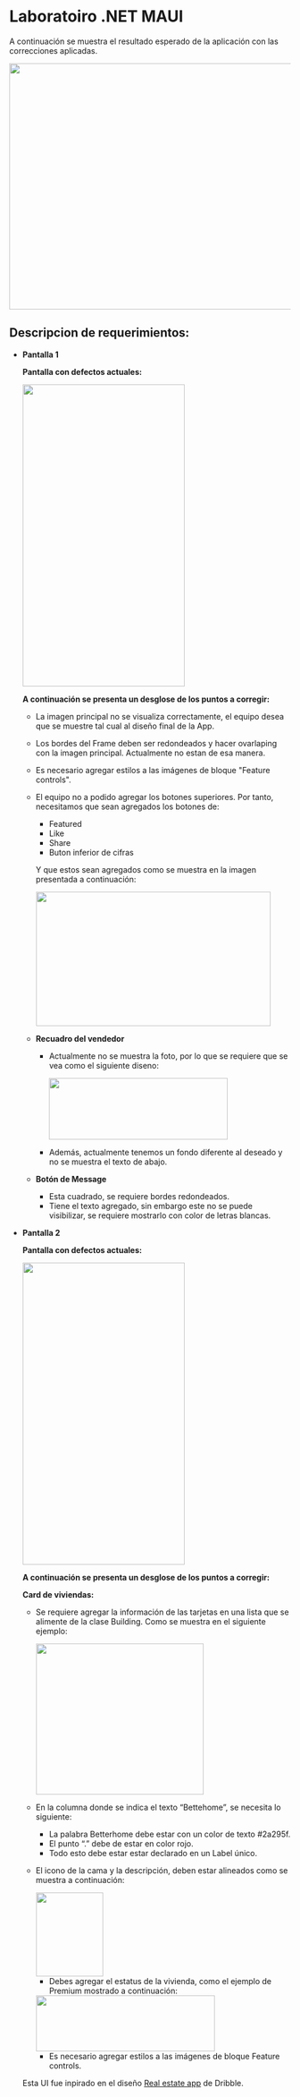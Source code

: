 # **Laboratoiro .NET MAUI**

A continuación se muestra el resultado esperado de la aplicación  con las correcciones aplicadas.

<p>
<img src="https://github.com/platzi/laboratorio-netmaui-ui-reservas-wip/blob/main/Images/RealEstateAppUI.png" height="440" width="520"/>
</p>

## Descripcion de requerimientos:

- **Pantalla 1**
    
    **Pantalla con defectos actuales:**
    
    <img src="https://github.com/platzi/laboratorio-netmaui-ui-reservas-wip/blob/main/Images/Pantalla1.png" height="540" width="290"/>

    **A continuación se presenta un desglose de los puntos a corregir:**
    
    - La imagen principal no se visualiza correctamente, el equipo desea que se muestre tal cual al diseño final de la App.
    - Los bordes del Frame deben ser redondeados y hacer ovarlaping con la imagen principal. Actualmente no estan de esa manera.
    - Es necesario agregar estilos a las imágenes de bloque "Feature controls".
    - El equipo no a podido agregar los botones superiores. Por tanto, necesitamos que sean agregados los botones de:
        - Featured
        - Like
        - Share
        - Buton inferior de cifras
        
        Y que estos sean agregados como se muestra en la imagen presentada a continuación:
        
        <img src="https://github.com/platzi/laboratorio-netmaui-ui-reservas-wip/blob/main/Images/Pantalla1.1.png" height="240" width="420"/>
        
    - **Recuadro del vendedor**
        - Actualmente no se muestra la foto, por lo que se requiere que se vea como el siguiente diseno:
            
          <img src="https://github.com/platzi/laboratorio-netmaui-ui-reservas-wip/blob/main/Images/Pantalla1.2.png" height="110" width="320"/>
            
        - Además, actualmente tenemos un fondo diferente al deseado y no se muestra el texto de abajo.
    - **Botón de Message**
        - Esta cuadrado, se requiere bordes redondeados.
        - Tiene el texto agregado, sin embargo este no se puede visibilizar, se requiere mostrarlo con color de letras blancas.
        
- **Pantalla 2**
    
    **Pantalla con defectos actuales:**
    
    <img src="https://github.com/platzi/laboratorio-netmaui-ui-reservas-wip/blob/main/Images/Pantalla2.png" height="540" width="290"/>
    
    **A continuación se presenta un desglose de los puntos a corregir:**
    
    **Card de viviendas:**
    
    - Se requiere agregar la información de las tarjetas en una lista que se alimente de la clase Building.  Como se muestra en el siguiente ejemplo:
    
      <img src="https://github.com/platzi/laboratorio-netmaui-ui-reservas-wip/blob/main/Images/Pantalla2.1.png" height="270" width="300"/>
    
    - En la columna donde se indica el texto “Bettehome”, se necesita lo siguiente:
        - La palabra Betterhome debe estar con un color de texto #2a295f.
        - El punto “.” debe de estar en color rojo.
        - Todo esto debe estar estar declarado en un Label único.
    - El icono de la cama y la descripción, deben estar alineados como se muestra a continuación:
        
      <img src="https://github.com/platzi/laboratorio-netmaui-ui-reservas-wip/blob/main/Images/Pantalla2.2.png" height="150" width="120"/>
        
        - Debes agregar el estatus de la vivienda, como el ejemplo de Premium mostrado a continuación:
            
        <img src="https://github.com/platzi/laboratorio-netmaui-ui-reservas-wip/blob/main/Images/Pantalla2.3.png" height="100" width="320"/>
            
        - Es necesario agregar estilos a las imágenes de bloque Feature controls.
        
   <p> Esta UI fue inpirado en el diseño <a href="https://dribbble.com/shots/16415832-Real-estate-app" Target="_blank">Real estate app</a> de Dribble.</>
